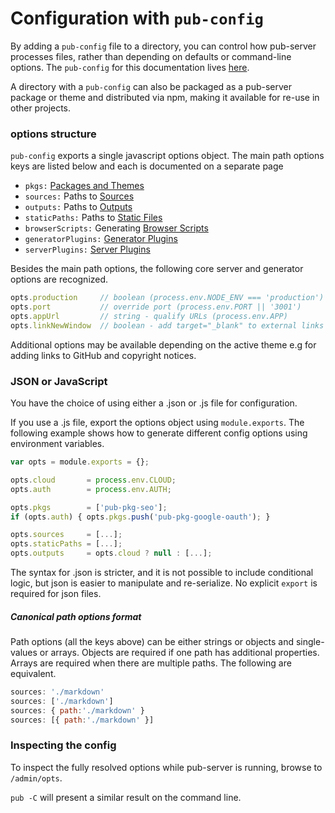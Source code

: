 # Configuration with `pub-config`

By adding a `pub-config` file to a directory, you can control how pub-server processes files, rather than depending on defaults or command-line options. The `pub-config` for this documentation lives [here](https://github.com/jldec/pub-doc-src/blob/master/pub-config.js).

A directory with a `pub-config` can also be packaged as a pub-server package or theme and distributed via npm, making it available for re-use in other projects.


### options structure

`pub-config` exports a single javascript options object. The main path options keys are listed below and each is documented on a separate page

- `pkgs:` [Packages and Themes](/packages-and-themes)
- `sources:` Paths to [Sources](/sources)
- `outputs:` Paths to [Outputs](/outputs)
- `staticPaths:` Paths to [Static Files](/static-files)
- `browserScripts:` Generating [Browser Scripts](/browser-scripts)
- `generatorPlugins:` [Generator Plugins](/generator-plugins)
- `serverPlugins:` [Server Plugins](/server-plugins)

Besides the main path options, the following core server and generator options are recognized.

```js
opts.production     // boolean (process.env.NODE_ENV === 'production')
opts.port           // override port (process.env.PORT || '3001')
opts.appUrl         // string - qualify URLs (process.env.APP)
opts.linkNewWindow  // boolean - add target="_blank" to external links
```

Additional options may be available depending on the active theme e.g for adding links to GitHub and copyright notices.

### JSON or JavaScript

You have the choice of using either a .json or .js file for configuration.

If you use a .js file, export the options object using `module.exports`. The following example shows how to generate different config options using environment variables.

```js
var opts = module.exports = {};

opts.cloud       = process.env.CLOUD;
opts.auth        = process.env.AUTH;

opts.pkgs        = ['pub-pkg-seo'];
if (opts.auth) { opts.pkgs.push('pub-pkg-google-oauth'); }

opts.sources     = [...];
opts.staticPaths = [...];
opts.outputs     = opts.cloud ? null : [...];
```

The syntax for .json is stricter, and it is not possible to include conditional logic, but json is easier to manipulate and re-serialize. No explicit `export` is required for json files.

##### Canonical path options format

Path options (all the keys above) can be either strings or objects and single-values or arrays. Objects are required if one path has additional properties. Arrays are required when there are multiple paths. The following are equivalent.

```js
sources: './markdown'
sources: ['./markdown']
sources: { path:'./markdown' }
sources: [{ path:'./markdown' }]
```

### Inspecting the config

To inspect the fully resolved options while pub-server is running, browse to `/admin/opts`.

`pub -C` will present a similar result on the command line.
